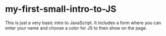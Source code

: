 # my-first-small-intro-to-JS
This is just a very basic intro to JavaScript. It includes a form where you can enter your name and choose a color for JS to then show on the page.
